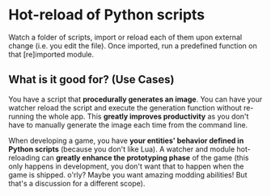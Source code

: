 Hot-reload of Python scripts
============================

Watch a folder of scripts, import or reload each of them upon external change
(i.e. you edit the file).  Once imported, run a predefined function on that
[re]imported module.

## What is it good for? (Use Cases)

 You have a script that **procedurally generates an image**. You can have
 your watcher reload the script and execute the generation function without
 re-running the whole app. This __greatly improves productivity__ as you
 don't have to manually generate the image each time from the command line.

 When developing a game, you have **your entities' behavior defined in Python
 scripts** (because you don't like Lua). A watcher and module hot-reloading
 can __greatly enhance the prototyping phase__ of the game (this only happens
 in development, you don't want that to happen when the game is shipped.
 o'rly? Maybe you want amazing modding abilities! But that's a discussion for
 a different scope).